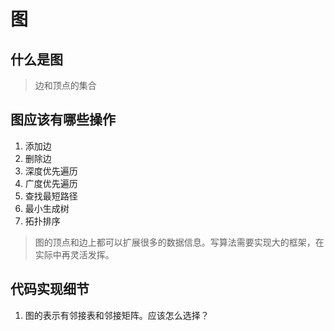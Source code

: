 # 图

## 什么是图

> 边和顶点的集合

## 图应该有哪些操作

1. 添加边
2. 删除边
3. 深度优先遍历
4. 广度优先遍历
5. 查找最短路径
6. 最小生成树
7. 拓扑排序

> 图的顶点和边上都可以扩展很多的数据信息。写算法需要实现大的框架，在实际中再灵活发挥。

## 代码实现细节

1. 图的表示有邻接表和邻接矩阵。应该怎么选择？


